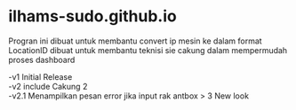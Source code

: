 # ilhams-sudo.github.io

Progran ini dibuat untuk membantu convert ip mesin ke dalam format LocationID
dibuat untuk membantu teknisi sie cakung dalam mempermudah proses dashboard

-v1 Initial Release <br>
-v2 include Cakung 2 <br>
-v2.1 Menampilkan pesan error jika input rak antbox > 3
      New look
